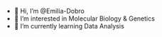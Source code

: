 - 👋 Hi, I’m @Emilia-Dobro
- 👀 I’m interested in Molecular Biology & Genetics
- 🌱 I’m currently learning Data Analysis



